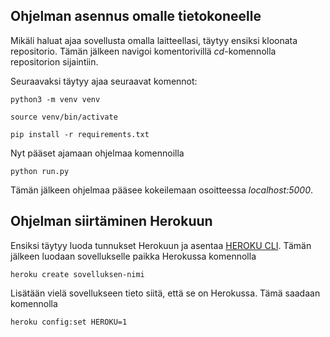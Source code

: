 ## Ohjelman asennus omalle tietokoneelle

Mikäli haluat ajaa sovellusta omalla laitteellasi, täytyy ensiksi kloonata repositorio. Tämän jälkeen navigoi komentorivillä _cd_-komennolla repositorion sijaintiin.

Seuraavaksi täytyy ajaa seuraavat komennot:

```python3 -m venv venv```

```source venv/bin/activate```

```pip install -r requirements.txt```

Nyt pääset ajamaan ohjelmaa komennoilla

```python run.py```

Tämän jälkeen ohjelmaa pääsee kokeilemaan osoitteessa _localhost:5000_.

## Ohjelman siirtäminen Herokuun

Ensiksi täytyy luoda tunnukset Herokuun ja asentaa [HEROKU CLI](https://devcenter.heroku.com/articles/heroku-cli). Tämän jälkeen luodaan sovellukselle paikka Herokussa komennolla

```heroku create sovelluksen-nimi```

Lisätään vielä sovellukseen tieto siitä, että se on Herokussa. Tämä saadaan komennolla

```heroku config:set HEROKU=1```
